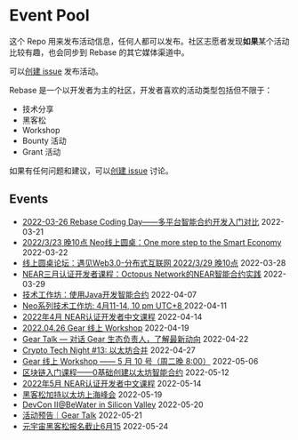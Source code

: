 # Event Pool

这个 Repo 用来发布活动信息，任何人都可以发布。社区志愿者发现**如果**某个活动比较有趣，也会同步到 Rebase 的其它媒体渠道中。

可以[创建 issue](https://github.com/rebase-network/event-pool/issues/new) 发布活动。

Rebase 是一个以开发者为主的社区，开发者喜欢的活动类型包括但不限于：

- 技术分享
- 黑客松
- Workshop
- Bounty 活动
- Grant 活动

如果有任何问题和建议，可以[创建 issue](https://github.com/rebase-network/event-pool/issues/new) 讨论。

## Events

- [2022-03-26 Rebase Coding Day——多平台智能合约开发入门对比](https://github.com/rebase-network/event-pool/issues/11) 2022-03-21
- [2022/3/23 晚10点 Neo线上圆桌：One more step to the Smart Economy ](https://github.com/rebase-network/event-pool/issues/12) 2022-03-22
- [线上圆桌论坛：遇见Web3.0-分布式互联网 2022/3/29 晚10点](https://github.com/rebase-network/event-pool/issues/13) 2022-03-28
- [NEAR三月认证开发者课程：Octopus Network的NEAR智能合约实践](https://github.com/rebase-network/event-pool/issues/14) 2022-03-29
- [技术工作坊：使用Java开发智能合约](https://github.com/rebase-network/event-pool/issues/15) 2022-04-07
- [Neo系列技术工作坊: 4月11-14, 10 pm UTC+8 ](https://github.com/rebase-network/event-pool/issues/16) 2022-04-11
- [2022年4月 NEAR认证开发者中文课程](https://github.com/rebase-network/event-pool/issues/17) 2022-04-14
- [2022.04.26 Gear 线上 Workshop](https://github.com/rebase-network/event-pool/issues/18) 2022-04-19
- [Gear Talk — 对话 Gear 生态负责人，了解最新动向](https://github.com/rebase-network/event-pool/issues/19) 2022-04-22
- [Crypto Tech Night #13: 以太坊合并](https://github.com/rebase-network/event-pool/issues/20) 2022-04-27
- [Gear 线上 Workshop —— 5 月 10 号（周二晚 8:00）](https://github.com/rebase-network/event-pool/issues/21) 2022-05-06
- [区块链入门课程——0基础创建以太坊智能合约](https://github.com/rebase-network/event-pool/issues/22) 2022-05-12
- [2022年5月 NEAR认证开发者中文课程](https://github.com/rebase-network/event-pool/issues/23) 2022-05-14
- [黑客松加持以太坊上海峰会](https://github.com/rebase-network/event-pool/issues/24) 2022-05-19
- [DevCon II@BeWater in Silicon Valley](https://github.com/rebase-network/event-pool/issues/25) 2022-05-20
- [活动预告｜Gear Talk](https://github.com/rebase-network/event-pool/issues/26) 2022-05-21
- [元宇宙黑客松报名截止6月15](https://github.com/rebase-network/event-pool/issues/27) 2022-05-24
